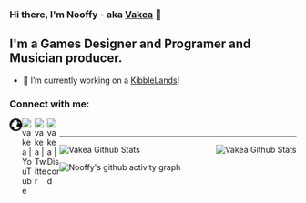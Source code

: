 ### Hi there, I'm Nooffy - aka [Vakea][twitter] 👋

## I'm a Games Designer and Programer and Musician producer.
- 🌋 I’m currently working on a [KibbleLands][KibbleLands]!

### Connect with me:

[<img align="left" alt="kibblelands" width="22px" src="https://raw.githubusercontent.com/iconic/open-iconic/master/svg/globe.svg" />][website]
[<img align="left" alt="vakea | YouTube" width="22px" src="https://cdn.jsdelivr.net/npm/simple-icons@v3/icons/youtube.svg" />][youtube]
[<img align="left" alt="vakea | Twitter" width="22px" src="https://cdn.jsdelivr.net/npm/simple-icons@v3/icons/twitter.svg" />][twitter]
[<img align="left" alt="vakea | Discord" width="22px" src="https://cdn.jsdelivr.net/npm/simple-icons@v3/icons/discord.svg" />][discord]

<br />

---

<img align="right" alt="Vakea Github Stats" src="https://github-readme-stats-rho-kohl.vercel.app/api/top-langs?langs_count=3&theme=midnight-purple&show_icons=true&hide_border=true" />

<img align="left" alt="Vakea Github Stats" src="https://github-readme-stats-rho-kohl.vercel.app/api?theme=midnight-purple&show_icons=true&hide_border=true" />

<br />

![Nooffy's github activity graph](https://activity-graph.herokuapp.com/graph?username=Nooffy&theme=react-dark)

<br />

[website]: https://kibblelands.net
[KibbleLands]: https://kibblelands.net
[twitter]: https://twitter.com/NO0ffy
[discord]: https://discord.gg/M38gnsvtqt
[youtube]: soonTM
[intellij]: https://www.jetbrains.com/idea/
[git]: https://www.jetbrains.com/idea/
[github]: https://www.github.com/Nooffy
